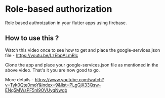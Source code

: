 # Role-based authorization

Role based authroization in your flutter apps using firebase.

## How to use this ?

Watch this video once to see how to get and place the google-services.json file - https://youtu.be/LzEbpALmRlc

Clone the app and place your google-services.json file as mentioned in the above video. That's it you are now good to go.

More details - https://www.youtube.com/watch?v=Tyk0Qte0moY&index=9&list=PLgGjX33Qsw-ENq5MWsPF5nI9OVUyqNwgb
